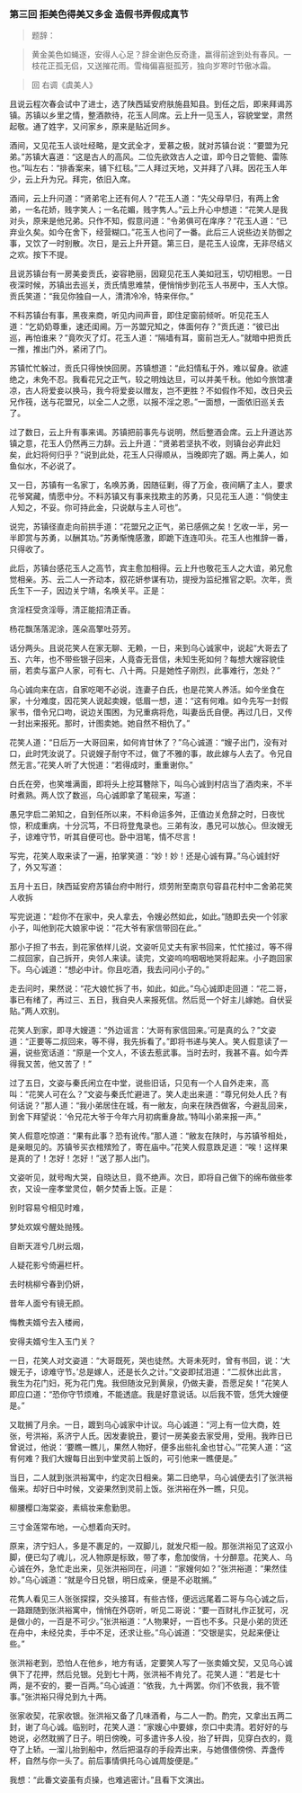<script type="text/javascript">
    var head = document.getElementsByTagName('head')[0];
    cssURL = '/public/article_1.css';
    linkTag = document.createElement('link');
    linkTag.href = cssURL;
    linkTag.setAttribute('type','text/css');
    linkTag.setAttribute('rel','stylesheet');
    head.appendChild(linkTag);
</script>
### 第三回 拒美色得美又多金 造假书弄假成真节

> 题辞：

> 黄金美色如蝇逐，安得人心足？辞金谢色反奇逢，赢得前途到处有春风。一枝花正孤无侣，又送摧花雨。雪梅偏喜挺孤芳，独向岁寒时节傲冰霜。

> 回 右调《虞美人》

且说云程次春会试中了进士，选了陕西延安府肤施县知县。到任之后，即来拜谒苏镇。苏镇以乡里之情，整酒款待，花玉人同席。云上升一见玉人，容貌堂堂，肃然起敬。通了姓字，又问家乡，原来是贴近同乡。

酒间，又见花玉人谈吐经略，是文武全才，爱慕之极，就对苏镇台说：“要盟为兄弟。”苏镇大喜道：“这是古人的高风。二位先欲效古人之谊，即今日之管鲍、雷陈也。”叫左右：“排香案来，铺下红毯。”二人拜过天地，又并拜了八拜。因花玉人年少，云上升为兄。拜完，依旧入席。

酒间，云上升问道：“贤弟宅上还有何人？”花玉人道：“先父母早归，有两上舍弟，一名花娇，贱字笑人；一名花媚，贱字隽人。”云上升心中想道：“花笑人是我对头，原来是他兄弟。只作不知，假意问道：“令弟俱可在庠序？”花玉人道：“已弃业久矣。如今在舍下，经营糊口。”花玉人也问了一番。此后三人说些边关防御之事，又饮了一时别散。次日，是云上升开筵。第三日，是花玉人设席，无非尽结义之欢。按下不提。

且说苏镇台有一房美妾贡氏，姿容艳丽，因窥见花玉人美如冠玉，切切相思。一日夜深时候，苏镇出去巡关，贡氏情思难禁，便悄悄步到花玉人书房中，玉人大惊。贡氏笑道：“我见你独自一人，清清冷冷，特来伴你。”

不料苏镇台有事，黑夜来商，听见内间声音，即住足窗前倾听。听见花玉人道：“乞奶奶尊重，速还闺阃。万一苏盟兄知之，体面何存？”贡氏道：“彼已出巡，再怕谁来？”竟吹灭了灯。花玉人道：“隔墙有耳，窗前岂无人。”就暗中把贡氏一推，推出门外，紧闭了门。

苏镇忙忙躲过，贡氏只得怏怏回房。苏镇想道：“此妇情私于外，难以留身。欲遽绝之，未免不忍。我看花兄之正气，较之明烛达旦，可以并美千秋。他如今旅馆凄凉，古人将爱妾以换马，我今将爱妾以赠友，岂不更胜？不如假作不知，改日央云兄作筏，送与花盟兄，以全二人之愿，以报不淫之恩。”一面想，一面依旧巡关去了。

过了数日，云上升有事来谒。苏镇把前事先与说明，然后整酒会席。云上升道达苏镇之意，花玉人仍然再三力辞。云上升道：“贤弟若坚执不收，则镇台必弃此妇矣，此妇将何归乎？”说到此处，花玉人只得顺从，当晚即完了姻。两上美人，如鱼似水，不必说了。

又一日，苏镇有一名家丁，名唤苏勇，因随征剿，得了万金，夜间瞒了主人，要求花爷窝藏，情愿中分。不料苏镇又有事来找欺主的苏勇，只见花玉人道：“倘使主人知之，不妥。你可持此金，只说献与主人可也”。

说完，苏镇径直走向前拱手道：“花盟兄之正气，弟已感佩之矣！乞收一半，另一半即赏与苏勇，以酬其功。”苏勇惭愧感激，即跪下连连叩头。花玉人也推辞一番，只得收了。

此后，苏镇台感花玉人之高节，宾主愈加相得。云上升也敬花玉人之大谊，弟兄愈觉相亲。苏、云二人一齐动本，叙花妍参谋有功，提授为监纪推官之职。次年，贡氏生下一子，因边关宁靖，名唤关平。正是：

贪淫枉受贪淫辱，清正能招清正香。

杨花飘荡落泥涂，莲朵高擎吐芬芳。

话分两头。且说花笑人在家无聊、无赖，一日，来到乌心诚家中，说起“大哥去了五、六年，也不带些银子回来，人竟杳无音信，未知生死如何？每想大嫂容貌佳丽，若卖与富户人家，可有七、八十两。只是她性子刚烈，此事难行，怎处？”

乌心诚向来在店，自家吃喝不必说，连妻子白氏，也是花笑人养活。如今坐食在家，十分难度，因花笑人说起卖嫂，低眉一想，道：“这有何难。如今先写一封假家书，借令兄口吻，说边关围困，为兄重病将危，叫妻岳氏自便。再过几日，又传一封出来报死。那时，计图卖她。她自然不相仇了。”

花笑人道：“日后万一大哥回来，如何肯甘休了？”乌心诚道：“嫂子出门，没有对口，此时凭汝说了。只说嫂子耐守不过，做了不雅的事，故此嫁与人去了。令兄自然无言。”花笑人听了大悦道：“若得成时，重重谢你。”

白氏在旁，也笑堆满面，即将头上挖耳簪除下，叫乌心诚到村店当了酒肉来，不半时煮熟。两人饮了数巡，乌心诚即拿了笔砚来，写道：

愚兄字启二弟知之，自到任所以来，不料命运多舛，正值边关危辞之时，日夜忧惊，积成重病，十分沉笃，不日将登鬼录也。三弟有汝，愚兄可以放心。但汝嫂无子，谅难守节，听其自便可也。卧中泪笔，情不尽言！

写完，花笑人取来读了一遍，拍掌笑道：“妙！妙！还是心诚有算。”乌心诚封好了，外又写道：

五月十五日，陕西延安府苏镇台府中附行，烦劳附至南京句容县花村中二舍弟花笑人收拆

写完说道：“趁你不在家中，央人拿去，令嫂必然如此，如此。”随即去央一个邻家小子，叫他到花大娘家中说：“花大爷有家信带回在此。”

那小子担了书去，到花家依样儿说，文姿听见丈夫有家书回来，忙忙接过，等不得二叔回家，自己拆开，央邻人来读。读完，文姿呜呜咽咽地哭将起来。小子跑回家下。乌心诚道：“想必中计。你且吃酒，我去问问小子的。”

走去问时，果然说：“花大娘忙拆了书，如此，如此。”乌心诚即走回道：“花二哥，事已有绪了，再过三、五日，我自央人来报死信。然后觅一个好主儿嫁她。自伏妥贴。”两人欢别。

花笑人到家，即寻大嫂道：“外边谣言：‘大哥有家信回来。’可是真的么？”文姿道：“正要等二叔回来，等不得，我先拆看了。”即将书递与笑人。笑人假意读了一遍，说些宽话道：“原是一个文人，不该去惹武事。当时去时，我甚不喜。如今弄得我又苦，他又苦了！”

过了五日，文姿与秦氏闲立在中堂，说些旧话，只见有一个人自外走来，高叫：“花笑人可在么？”文姿与秦氏忙避进了。笑人走出来道：“尊兄何处人氏？有何话说？”那人道：“我小弟居住在城，有一敝友，向来在陕西做客，今避乱回来，到舍下拜望说：‘令兄花大爷于今年六月初病重身故。’特叫小弟来报一声。”

笑人假意吃惊道：“果有此事？恐有讹传。”那人道：“敝友在陕时，与苏镇爷相处，是亲眼见的。苏镇爷买衣棺殡殓了，寄在庙中。”花笑人假意跌足道：“唉！这样果是真的了！怎好！怎好！”送了那人出门。

文姿听见，就号啕大哭，自晓达旦，竟不绝声。次日，即将自己做下的绵布做些孝衣，又设一座孝堂灵位，朝夕焚香上饭。正是：

别时容易兮相见时难，

梦处欢娱兮醒处抛残。

自断天涯兮几树云烟，

人疑花影兮倚遍栏杆。

去时桃柳兮春到仍妍，

昔年人面兮有镜无颜。

悔教夫婿兮去入楼阙，

安得夫婿兮生入玉门关？

一日，花笑人对文姿道：“大哥既死，哭也徒然。大哥未死时，曾有书回，说：‘大嫂无子，谅难守节。’总是嫁人，还是长久之计。”文姿即拭泪道：“二叔休出此言，我生为花门妇，死为花门鬼。我但随汝兄到黄泉，仍做夫妻，吾愿足矣！”花笑人即应口道：“恐你守节烦难，不能透底。我是好意说话。以后我不管，恁凭大嫂便是。”

又耽搁了月余。一日，踱到乌心诚家中计议。乌心诚道：“河上有一位大商，姓张，号洪裕，系济宁人氏。因发妻貌丑，要讨一房美妾去家受用，受用。我昨日已曾说过，他说：‘要瞧一瞧儿，果然人物好，便多出些礼金也甘心。’”花笑人道：“这有何难？我们大嫂每日出到中堂灵前上饭的，可引他来一瞧便是。”

当日，二人就到张洪裕寓中，约定次日相亲。第二日绝早，乌心诚便去引了张洪裕偕来。却好日中时候，文姿果然到灵前上饭。张洪裕在外一瞧，只见。

柳腰樱口海棠姿，素缟妆来愈勤思。

三寸金莲常布地，一心想着向天时。

原来，济宁妇人，多是不裹足的，一双脚儿，就发尺柜一般。那张洪裕见了这双小脚，便已勾了魂儿，况人物原是标致，带了孝，愈加俊俏，十分醉意。花笑人、乌心诚在外，急忙走出来，见张洪裕同在，问道：“家嫂何如？”张洪裕道：“果然佳妙。”乌心诚道：“就是今日兑银，明日成亲，便是不必耽搁。”

花隽人看见三人张张探探，交头接耳，有些古怪，便远远尾着二哥与乌心诚之后，一路跟随到张洪裕寓中，悄悄在外窃听，听见二哥说：“要一百财礼作正犹可，况是做小的，一百是不可少。”张洪裕道：“人物果好，一百也不多。只是小弟的货还在舟中，未经兑卖，手中不足，还求让些。”乌心诚道：“交银是实，兑起来便让些。”

张洪裕老到，恐怕人在他乡，地方有话，定要笑人写了一张卖婚文契，又见乌心诚俱下了花押，然后兑银。兑到七十两，张洪裕不肯兑了。花笑人道：“若是七十两，是不安的，要一百两。”乌心诚道：“依我，九十两罢。你们不依我，我不管事。”张洪裕只得兑到九十两。

张家收契，花家收银。张洪裕又备了几味酒肴，与二人一酌。酌完，又拿出五两二封，谢了乌心诚。临别时，花笑人道：“家嫂心中要嫁，奈口中卖清。若好好的与她说，必然耽搁了日子。明日傍晚，可多遣许多人役，抬了轩舆，见穿白衣的，竟夺了上轿。一溜儿抬到船中，然后把温存的手段弄出来，与她偎偎傍傍、弄盏传杯，自然与你一头了。前后事情俱托乌心诚周旋便是。”

我想：“此番文姿虽有贞操，也难逃密计。”且看下文演出。